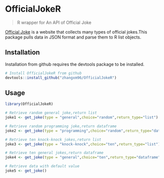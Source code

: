 
# OfficialJokeR

<!-- badges: start -->
<!-- badges: end -->

> R wrapper for An API of Official Joke

[Official Joke](https://github.com/15Dkatz/official_joke_api) is  a website that collects many types of official jokes.This package pulls data in JSON format and parse them to R list objects.

## Installation
Installation from github requires the devtools package to be installed.

```R
# Install OfficialJokeR from github
devtools::install_github("zhangxm96/OfficialJokeR")
```
## Usage

```R
library(OfficialJokeR)

# Retrieve random general joke,return list
joke1 <- get_joke(type = "general",choice="random",return_type="list")

# Retrieve random programming joke,return dataframe
joke2 <- get_joke(type = "programming",choice="random",return_type="dataframe")

# Retrieve ten knock-knock jokes,return list
joke3 <- get_joke(type = "knock-knock",choice="ten",return_type="list")

# Retrieve ten general jokes,return dataframe
joke4 <- get_joke(type = "general",choice="ten",return_type="dataframe")

# Retrieve data with default value
joke5 <- get_joke()
```
